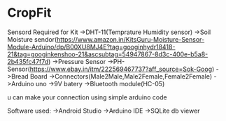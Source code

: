 # CropFit
Sensord Required for Kit
->DHT-11(Temprature Humidity sensor)
->Soil Moisture sendor(https://www.amazon.in/KitsGuru-Moisture-Sensor-Module-Arduino/dp/B00XU8MJ4E?tag=googinhydr18418-21&tag=googinkenshoo-21&ascsubtag=54947867-8d3c-400e-b5a8-2b435fc47f7d)
->Pressure Sensor
->PH-Sensor(https://www.ebay.in/itm/222569467737?aff_source=Sok-Goog)
->Bread Board
->Connectors(Male2Male,Male2Female,Female2Female)
->Arduino uno
->9V batery
->Bluetooth module(HC-05)

u can make your connection using simple arduino code

Software used:
->Android Studio
->Arduino IDE
->SQLite db viewer
